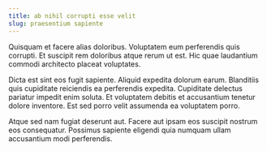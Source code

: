 ```yaml
---
title: ab nihil corrupti esse velit
slug: praesentium sapiente
---
```


Quisquam et facere alias doloribus. Voluptatem eum perferendis quis corrupti. Et suscipit rem doloribus atque rerum ut est. Hic quae laudantium commodi architecto placeat voluptates.

Dicta est sint eos fugit sapiente. Aliquid expedita dolorum earum. Blanditiis quis cupiditate reiciendis ea perferendis expedita. Cupiditate delectus pariatur impedit enim soluta. Et voluptatem debitis et accusantium tenetur dolore inventore. Est sed porro velit assumenda ea voluptatem porro.

Atque sed nam fugiat deserunt aut. Facere aut ipsam eos suscipit nostrum eos consequatur. Possimus sapiente eligendi quia numquam ullam accusantium modi perferendis.
